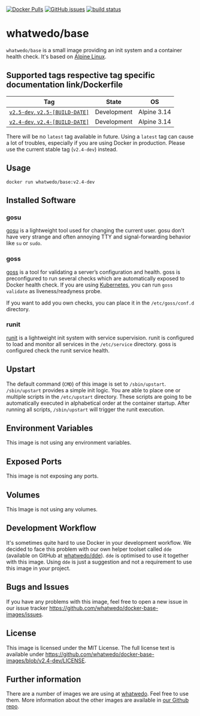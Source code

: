 [![Docker Pulls](https://img.shields.io/docker/pulls/whatwedo/base.svg)](https://cloud.docker.com/u/whatwedo/repository/docker/whatwedo/base)
[![GitHub issues](https://img.shields.io/github/issues/whatwedo/docker-base-images.svg)](https://github.com/whatwedo/docker-base-images/issues)
[![build status](https://dev.whatwedo.ch/whatwedo/docker-base-images/badges/v2.4-dev/build.svg)](https://dev.whatwedo.ch/whatwedo/docker-base-images/commits/v2.4-dev)

# whatwedo/base

`whatwedo/base` is a small image providing an init system and a container health check. It's based on [Alpine Linux](https://alpinelinux.org/).


## Supported tags respective tag specific documentation link/Dockerfile

| Tag | State | OS |
|---|---|---|
| [`v2.5-dev`, `v2.5-[BUILD-DATE]`](https://github.com/whatwedo/docker-base-images/blob/v2.5-dev/images/base) | Development | Alpine 3.14 |
| [`v2.4-dev`, `v2.4-[BUILD-DATE]`](https://github.com/whatwedo/docker-base-images/blob/v2.4-dev/images/base) | Development | Alpine 3.14 |

There will be no `latest` tag available in future. Using a `latest` tag can cause a lot of troubles, especially if you are using Docker in production. Please use the current stable tag (`v2.4-dev`) instead.


## Usage

```
docker run whatwedo/base:v2.4-dev
```


## Installed Software

### gosu

[gosu](https://github.com/tianon/gosu) is a lightweight tool used for changing the current user. gosu don't have very strange and often annoying TTY and signal-forwarding behavior like `su` or `sudo`.


### goss

[goss](https://github.com/aelsabbahy/goss) is a tool for validating a server’s configuration and health. goss is preconfigured to run several checks which are automatically exposed to Docker health check. If you are using [Kubernetes](https://kubernetes.io/), you can run `goss validate` as liveness/readyness probe.

If you want to add you own checks, you can place it in the `/etc/goss/conf.d` directory.


### runit

[runit](http://smarden.org/runit/) is a lightweight init system with service supervision. runit is configured to load and monitor all services in the `/etc/service` directory. goss is configured check the runit service health.


## Upstart

The default command (`CMD`) of this image is set to `/sbin/upstart`. `/sbin/upstart` provides a simple init logic. You are able to place one or multiple scripts in the `/etc/upstart` directory. These scripts are going to be automatically executed in alphabetical order at the container startup. After running all scripts, `/sbin/upstart` will trigger the runit execution.


## Environment Variables

This image is not using any environment variables.


## Exposed Ports

This image is not exposing any ports.


## Volumes

This Image is not using any volumes.


## Development Workflow

It's sometimes quite hard to use Docker in your development workflow. We decided to face this problem with our own helper toolset called `dde` (available on GitHub at [whatwedo/dde](https://github.com/whatwedo/dde)). `dde` is optimised to use it together with this image. Using `dde` is just a suggestion and not a requirement to use this image in your project.


## Bugs and Issues

If you have any problems with this image, feel free to open a new issue in our issue tracker https://github.com/whatwedo/docker-base-images/issues.


## License
This image is licensed under the MIT License. The full license text is available under https://github.com/whatwedo/docker-base-images/blob/v2.4-dev/LICENSE.


## Further information
There are a number of images we are using at [whatwedo](https://whatwedo.ch/). Feel free to use them. More information about the other images are available in [our Github repo](https://github.com/whatwedo/docker-base-images).
